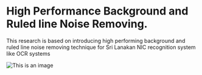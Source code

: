 # High Performance Background and Ruled line Noise Removing.

This research is based on introducing high performing background and ruled line noise removing technique for Sri Lanakan NIC recognition system like OCR systems


![This is an image](https://drive.google.com/file/d/1JBjPuurdUbNWaoQGCEdFBsmd7wlq9Olx/view?usp=sharing)
